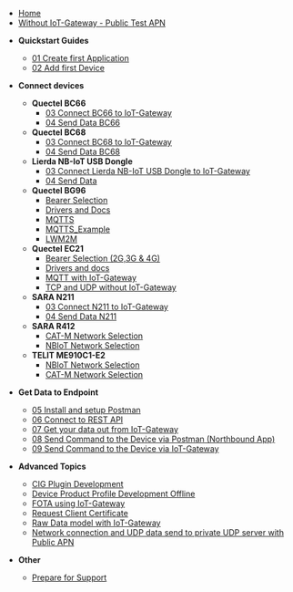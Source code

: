 * [Home](/)
*  [Without IoT-Gateway - Public Test APN](./Advanced_Topics/Send_UDP_DATA_with_Public_APN_without_IoT-Gateway.md)

- **Quickstart Guides**
	- [01 Create first Application](01_Create_first_Application.md)
	- [02 Add first Device](02_Add_first_Device.md)

- **Connect devices**
	- **Quectel BC66**
		- [03 Connect BC66 to IoT-Gateway](./Quectel_BC66/03_Connect_device_to_IoT-Gateway.md)
		- [04 Send Data BC66](./Quectel_BC66/04_Send_Data_BC66.md)
    - **Quectel BC68**
		- [03 Connect BC68 to IoT-Gateway](./Quectel_BC68/03_Connect_device_to_IoT-Gateway.md)
		- [04 Send Data BC68](./Quectel_BC68/04_Send_Data_BC68.md)
    - **Lierda NB-IoT USB Dongle**
		- [03 Connect Lierda NB-IoT USB Dongle to IoT-Gateway](./Lierda_NB-IoT_USB_Dongle/03_Connect_device_to_IoT-Gateway.md)
		- [04 Send Data](./Lierda_NB-IoT_USB_Dongle/04_Send_Data_Lierda.md)
	- **Quectel BG96**
		- [Bearer Selection](./Quectel_BG96/Bearer_Selection.md)
		- [Drivers and Docs](./Quectel_BG96/Drivers_and_Docs.md)
		- [MQTTS](./Quectel_BG96/MQTTS.md)
		- [MQTTS_Example](./Quectel_BG96/MQTTS_Example.md)
		- [LWM2M](./Quectel_BG96/LWM2M.md)
	- **Quectel EC21**
		- [Bearer Selection (2G,3G & 4G)](./Quectel_EC21/Bearer_Selection_(2G,3G,4G).md)
		- [Drivers and docs](./Quectel_EC21/Drivers_and_docs.md)
		- [MQTT with IoT-Gateway](./Quectel_EC21/MQTT_with_IoT-Gateway.md)
		- [TCP and UDP without IoT-Gateway](./Quectel_EC21/TCP_and_UDP_without_IoT-Gateway.md)
	- **SARA N211**
		- [03 Connect N211 to IoT-Gateway](./SARA_N211/03_Connect_device_to_IoT-Gateway.md)
		- [04 Send Data N211](./SARA_N211/04_Send_Data_N211.md)
	- **SARA R412**
		- [CAT-M  Network Selection](./SARA_R412/CAT-M_Network_Selection.md)
		- [NBIoT Network Selection](./SARA_R412/NBIoT_Network_Selection.md)
	- **TELIT ME910C1-E2**
		- [NBIoT Network Selection](./Telit_ME910C1-E2/NBIoT_Network_Selection.md)
		- [CAT-M Network Selection](./Telit_ME910C1-E2/CAT-M_Network_Selection.md)



- **Get Data to Endpoint**
	- [05 Install and setup Postman](./Application_Enablement/05_Install_and_setup_Postman.md)
	- [06 Connect to REST API](./Application_Enablement/06_Connect_to_REST_API.md)
	- [07 Get your data out from IoT-Gateway](./Application_Enablement/07_Get_your_data_out_from_IoT-Gateway.md)
	- [08 Send Command to the Device via Postman (Northbound App)](./Application_Enablement/08_Send_Command_to_the_Device_via_Postman.md)
	- [09 Send Command to the Device via IoT-Gateway](./Application_Enablement/09_Send_Command_to_the_Device_via_IoT-Gateway.md)

- **Advanced Topics**
	- [CIG Plugin Development](./Advanced_Topics/CIG_Plugin_Development.md)
	- [Device Product Profile Development Offline](./Advanced_Topics/Device_Product_Profile_Development_Offline.md)
	- [FOTA using IoT-Gateway](./Advanced_Topics/FOTA_using_IoT-Gateway.md)
	- [Request Client Certificate](./Advanced_Topics/Request_Client_Certificate.md)
	- [Raw Data model with IoT-Gateway](./Advanced_Topics/Raw_Data_with_IoT-Gateway.md)
	- [Network connection and UDP data send to private UDP server with Public APN](./Advanced_Topics/Send_UDP_DATA_with_Public_APN_without_IoT-Gateway.md)

- **Other**
	- [Prepare for Support](00_Prepare_for_Support.md)